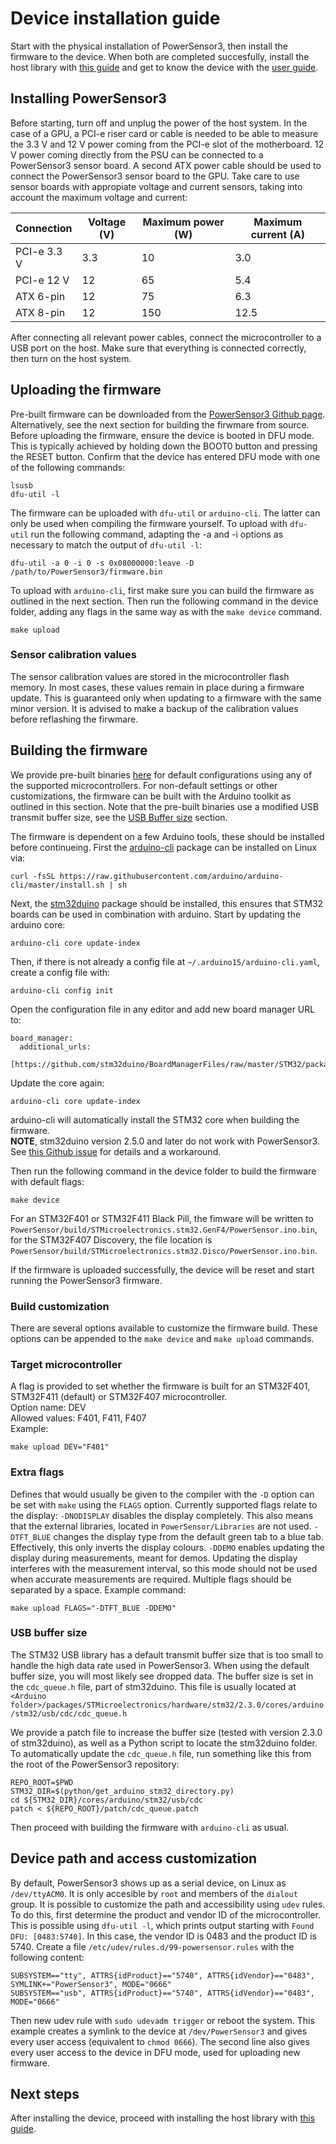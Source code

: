 # Device installation guide
Start with the physical installation of PowerSensor3, then install the firmware to the device. When both are completed succesfully, install the host library with [this guide](INSTALLATION_HOST.md) and get to know the device with the [user guide](USERGUIDE.md).

## Installing PowerSensor3
Before starting, turn off and unplug the power of the host system. In the case of a GPU, a PCI-e riser card or cable is needed to be able to measure the 3.3 V and 12 V power coming from the PCI-e slot of the motherboard. 12 V power coming directly from the PSU can be connected to a PowerSensor3 sensor board. A second ATX power cable should be used to connect the PowerSensor3 sensor board to the GPU. Take care to use sensor boards with appropiate voltage and current sensors, taking into account the maximum voltage and current:

Connection  | Voltage (V) | Maximum power (W) | Maximum current (A)
------------|-------------|-------------------|--------------------
PCI-e 3.3 V | 3.3         | 10                | 3.0
PCI-e 12 V  | 12          | 65                | 5.4
ATX 6-pin   | 12          | 75                | 6.3
ATX 8-pin   | 12          | 150               | 12.5

After connecting all relevant power cables, connect the microcontroller to a USB port on the host. Make sure that everything is connected correctly, then turn on the host system.

## Uploading the firmware
Pre-built firmware can be downloaded from the [PowerSensor3 Github page](https://github.com/nlesc-recruit/PowerSensor3/releases). Alternatively, see the next section for building the firwmare from source.  
Before uploading the firmware, ensure the device is booted in DFU mode. This is typically achieved by holding down the BOOT0 button and pressing the RESET button. Confirm that the device has entered DFU mode with one of the following commands:

    lsusb
    dfu-util -l

The firmware can be uploaded with `dfu-util` or `arduino-cli`. The latter can only be used when compiling the firmware yourself.
To upload with `dfu-util` run the following command, adapting the -a and -i options as necessary to match the output of `dfu-util -l`:

    dfu-util -a 0 -i 0 -s 0x08000000:leave -D /path/to/PowerSensor3/firmware.bin

To upload with `arduino-cli`, first make sure you can build the firmware as outlined in the next section.
Then run the following command in the device folder, adding any flags in the same way as with the `make device` command.

    make upload

### Sensor calibration values
The sensor calibration values are stored in the microcontroller flash memory. In most cases, these values remain in place during a firmware update. This is guaranteed only when updating to a firmware with the same minor version. It is advised to make a backup of the calibration values before reflashing the firwmare.

## Building the firmware
We provide pre-built binaries [here](https://github.com/nlesc-recruit/PowerSensor3/releases) for default configurations using any of the supported microcontrollers. For non-default settings or other customizations, the firmware can be built with the Arduino toolkit as outlined in this section. Note that the pre-built binaries use a modified USB transmit buffer size, see the [USB Buffer size](#usb-buffer-size) section.


The firmware is dependent on a few Arduino tools, these should be installed before continueing. First the [arduino-cli](https://github.com/arduino/arduino-cli) package can be installed on Linux via:

    curl -fsSL https://raw.githubusercontent.com/arduino/arduino-cli/master/install.sh | sh

Next, the [stm32duino](https://github.com/stm32duino/Arduino_Core_STM32) package should be installed, this ensures that STM32 boards can be used in combination with arduino. Start by updating the arduino core:

    arduino-cli core update-index

Then, if there is not already a config file at `~/.arduino15/arduino-cli.yaml`, create a config file with:

    arduino-cli config init

Open the configuration file in any editor and add new board manager URL to:

    board_manager:
      additional_urls:
        [https://github.com/stm32duino/BoardManagerFiles/raw/master/STM32/package_stm_index.json]

Update the core again:

    arduino-cli core update-index

arduino-cli will automatically install the STM32 core when building the firmware.  
**NOTE**, stm32duino version 2.5.0 and later do not work with PowerSensor3. See [this Github issue](https://github.com/nlesc-recruit/PowerSensor3/issues/125) for details and a workaround.

Then run the following command in the device folder to build the firmware with default flags:

    make device

For an STM32F401 or STM32F411 Black Pill, the fimware will be written to `PowerSensor/build/STMicroelectronics.stm32.GenF4/PowerSensor.ino.bin`, for the STM32F407 Discovery, the file location is `PowerSensor/build/STMicroelectronics.stm32.Disco/PowerSensor.ino.bin`.

If the firmware is uploaded successfully, the device will be reset and start running the PowerSensor3 firmware.

### Build customization
There are several options available to customize the firmware build. These options can be appended to the `make device` and `make upload` commands.

### Target microcontroller
A flag is provided to set whether the firmware is built for an STM32F401, STM32F411 (default) or STM32F407 microcontroller.  
Option name: DEV  
Allowed values: F401, F411, F407  
Example:

    make upload DEV="F401"


### Extra flags
Defines that would usually be given to the compiler with the `-D` option can be set with `make` using the `FLAGS` option.
Currently supported flags relate to the display:
`-DNODISPLAY` disables the display completely. This also means that the external libraries, located in `PowerSensor/Libraries` are not used.
`-DTFT_BLUE` changes the display type from the default green tab to a blue tab. Effectively, this only inverts the display colours.
`-DDEMO` enables updating the display during measurements, meant for demos. Updating the display interferes with the measurement interval, so this mode should not be used when accurate measurements are required.
Multiple flags should be separated by a space.
Example command:

    make upload FLAGS="-DTFT_BLUE -DDEMO"

### USB buffer size
The STM32 USB library has a default transmit buffer size that is too small to handle the high data rate used in PowerSensor3. When using the default buffer size, you will most likely see dropped data. The buffer size is set in the `cdc_queue.h` file, part of stm32duino. This file is usually located at `<Arduino folder>/packages/STMicroelectronics/hardware/stm32/2.3.0/cores/arduino/stm32/usb/cdc/cdc_queue.h`

We provide a patch file to increase the buffer size (tested with version 2.3.0 of stm32duino), as well as a Python script to locate the stm32duino folder. To automatically update the `cdc_queue.h` file, run something like this from the root of the PowerSensor3 repository:

    REPO_ROOT=$PWD
    STM32_DIR=$(python/get_arduino_stm32_directory.py)
    cd ${STM32_DIR}/cores/arduino/stm32/usb/cdc
    patch < ${REPO_ROOT}/patch/cdc_queue.patch

Then proceed with building the firmware with `arduino-cli` as usual.

## Device path and access customization
By default, PowerSensor3 shows up as a serial device, on Linux as `/dev/ttyACM0`. It is only accesible by `root` and members of the `dialout` group. It is possible to customize the path and accessibility using `udev` rules. To do this, first determine the product and vendor ID of the microcontroller. This is possible using `dfu-util -l`, which prints output starting with `Found DFU: [0483:5740]`. In this case, the vendor ID is 0483 and the product ID is 5740. Create a file `/etc/udev/rules.d/99-powersensor.rules` with the following content:

```
SUBSYSTEM=="tty", ATTRS{idProduct}=="5740", ATTRS{idVendor}=="0483", SYMLINK+="PowerSensor3", MODE="0666"
SUBSYSTEM=="usb", ATTRS{idProduct}=="5740", ATTRS{idVendor}=="0483", MODE="0666"
```
Then new udev rule with `sudo udevadm trigger` or reboot the system. This example creates a symlink to the device at `/dev/PowerSensor3` and gives every user access (equivalent to `chmod 0666`). The second line also gives every user access to the device in DFU mode, used for uploading new firmware.

## Next steps
After installing the device, proceed with installing the host library with [this guide](INSTALLATION_HOST.md).
